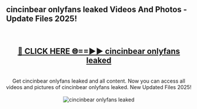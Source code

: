 <h2>cincinbear onlyfans leaked Videos And Photos - Update Files 2025!</h2>
<br>
<div align="center">
<h2><a href="https://linkcuts.com/hfmhzwbr" rel="nofollow">🔴 CLICK HERE 🌐==►► cincinbear onlyfans leaked</a></h2>
<br>
Get cincinbear onlyfans leaked and all content. Now you can access all videos and pictures of cincinbear onlyfans leaked. New Updated Files 2025!
<br>
<br>
<a href="https://linkcuts.com/hfmhzwbr" rel="nofollow" data-target="animated-image.originalLink"><img src="https://i.ibb.co.com/WyWwxjT/player-gif2.gif" alt="cincinbear onlyfans leaked" style="max-width: 100%; display: inline-block;" data-target="animated-image.originalImage"></a>
</div>
<br>
